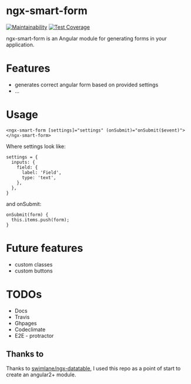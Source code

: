 # ngx-smart-form

[![Maintainability](https://api.codeclimate.com/v1/badges/7dc4d76f7186b0c1122b/maintainability)](https://codeclimate.com/github/sergot/ngx-smart-form/maintainability)
[![Test Coverage](https://api.codeclimate.com/v1/badges/7dc4d76f7186b0c1122b/test_coverage)](https://codeclimate.com/github/sergot/ngx-smart-form/test_coverage)

ngx-smart-form is an Angular module for generating forms in your application.

# Features

- generates correct angular form based on provided settings
- ...

# Usage

    <ngx-smart-form [settings]="settings" (onSubmit)="onSubmit($event)"></ngx-smart-form>

Where settings look like:

    settings = {
      inputs: {
        field: {
          label: 'Field',
          type: 'text',
        },
      },
    }

and onSubmit:

    onSubmit(form) {
      this.items.push(form);
    }

# Future features

- custom classes
- custom buttons

# TODOs

- Docs
- Travis
- Ghpages
- Codeclimate
- E2E - protractor

## Thanks to

Thanks to [swimlane/ngx-datatable](https://github.com/swimlane/ngx-datatable/),
I used this repo as a point of start to create an angular2+ module.